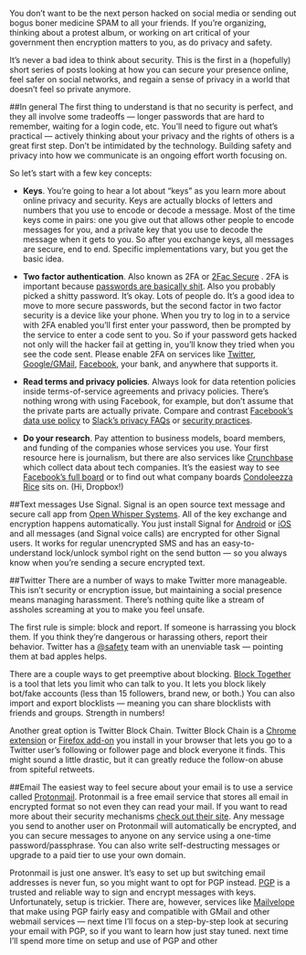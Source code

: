 You don’t want to be the next person hacked on social media or sending out bogus boner medicine SPAM to all your friends. If you’re organizing, thinking about a protest album, or working on art critical of your government then encryption matters to you, as do privacy and safety. 

It’s never a bad idea to think about security. This is the first in a (hopefully) short series of posts looking at how you can secure your presence online, feel safer on social networks, and regain a sense of privacy in a world that doesn’t feel so private anymore. 

##In general
The first thing to understand is that no security is perfect, and they all involve some tradeoffs — longer passwords that are hard to remember, waiting for a login code, etc. You’ll need to figure out what’s practical — actively thinking about your privacy and the rights of others is a great first step. Don’t be intimidated by the technology. Building safety and privacy into how we communicate is an ongoing effort worth focusing on. 


So let’s start with a few key concepts:

 - **Keys**. You’re going to hear a lot about “keys” as you learn more about online privacy and security. Keys are actually blocks of letters and numbers that you use to encode or decode a message. Most of the time keys come in pairs: one you give out that allows other people to encode messages for you, and a private key that you use to decode the message when it gets to you. So after you exchange keys, all messages are secure, end to end. Specific implementations vary, but you get the basic idea. 

 - **Two factor authentication**. Also known as 2FA or [2Fac Secure](https://twitter.com/anildash/status/337381551086112768)
. 2FA is important because [passwords are basically shit](https://xkcd.com/936/). Also you probably picked a shitty password. It’s okay. Lots of people do. It’s a good idea to move to more secure passwords, but the second factor in two factor security is a device like your phone. When you try to log in to a service with 2FA enabled you’ll first enter your password, then be prompted by the service to enter a code sent to you. So if your password gets hacked not only will the hacker fail at getting in, you’ll know they tried when you see the code sent. Please enable 2FA on services like [Twitter](https://support.twitter.com/articles/20170388), [Google/GMail](https://www.google.com/landing/2step/), [Facebook](https://www.facebook.com/notes/facebook-engineering/introducing-login-approvals/10150172618258920/), your bank, and anywhere that supports it.

 - **Read terms and privacy policies**. Always look for data retention policies inside terms-of-service agreements and privacy policies. There’s nothing wrong with using Facebook, for example, but don’t assume that the private parts are actually private. Compare and contrast [Facebook’s data use policy](https://www.facebook.com/full_data_use_policy) to [Slack’s privacy FAQs](https://get.slack.help/hc/en-us/articles/203950296-Privacy-FAQs) or [security practices](https://slack.com/security-practices).  

 - **Do your research**. Pay attention to business models, board members, and funding of the companies whose services you use. Your first resource here is journalism, but there are also services like [Crunchbase](https://www.crunchbase.com/) which collect data about tech companies. It’s the easiest way to see [Facebook’s full board](https://www.crunchbase.com/organization/facebook#/entity) or to find out what company boards [Condoleezza Rice](https://www.crunchbase.com/person/condoleezza-rice/advisory-roles) sits on. (Hi, Dropbox!)

##Text messages
Use Signal. Signal is an open source text message and secure call app from [Open Whisper Systems](https://whispersystems.org/). All of the key exchange and encryption happens automatically. You just install Signal for [Android](https://play.google.com/store/apps/details?id=org.thoughtcrime.securesms&referrer=utm_source%3DOWS%26utm_medium%3DWeb%26utm_campaign%3DMessaging) or [iOS](https://itunes.apple.com/us/app/signal-private-messenger/id874139669) and all messages (and Signal voice calls) are encrypted for other Signal users. It works for regular unencrypted SMS and has an easy-to-understand lock/unlock symbol right on the send button — so you always know when you’re sending a secure encrypted text.

##Twitter
There are a number of ways to make Twitter more manageable. This isn’t security or encryption issue, but maintaining a social presence means managing harassment. There’s nothing quite like a stream of assholes screaming at you to make you feel unsafe. 

The first rule is simple: block and report. If someone is harrassing you block them. If you think they’re dangerous or harassing others, report their behavior. Twitter has a [@safety](https://twitter.com/safety) team with an unenviable task — pointing them at bad apples helps.

There are a couple ways to get preemptive about blocking. [Block Together](https://blocktogether.org/) is a tool that lets you limit who can talk to you. It lets you block likely bot/fake accounts (less than 15 followers, brand new, or both.) You can also import and export blocklists — meaning you can share blocklists with friends and groups. Strength in numbers!

Another great option is Twitter Block Chain. Twitter Block Chain is a [Chrome extension](https://chrome.google.com/webstore/detail/twitter-block-chain/dkkfampndkdnjffkleokegfnibnnjfah?hl=en) or [Firefox add-on](https://addons.mozilla.org/en-US/firefox/addon/twitter-block-chain/) you install in your browser that lets you go to a Twitter user’s following or follower page and block everyone it finds. This might sound a little drastic, but it can greatly reduce the follow-on abuse from spiteful retweets.

##Email
The easiest way to feel secure about your email is to use a service called [Protonmail](https://protonmail.com/). Protonmail is a free email service that stores all email in encrypted format so not even they can read your mail. If you want to read more about their security mechanisms [check out their site](https://protonmail.com/security-details). Any message you send to another user on Protonmail will automatically be encrypted, and you can secure messages to anyone on any service using a one-time password/passphrase. You can also write self-destructing messages or upgrade to a paid tier to use your own domain.


Protonmail is just one answer. It’s easy to set up but switching email addresses is never fun, so you might want to opt for PGP instead. [PGP](https://en.wikipedia.org/wiki/Pretty_Good_Privacy) is a trusted and reliable way to sign and encrypt messages with keys. Unfortunately, setup is trickier. There are, however, services like [Mailvelope](https://www.mailvelope.com/) that make using PGP fairly easy and compatible with GMail and other webmail services — next time I’ll focus on a step-by-step look at securing your email with PGP, so if you want to learn how just stay tuned. next time I’ll spend more time on setup and use of PGP and other 


